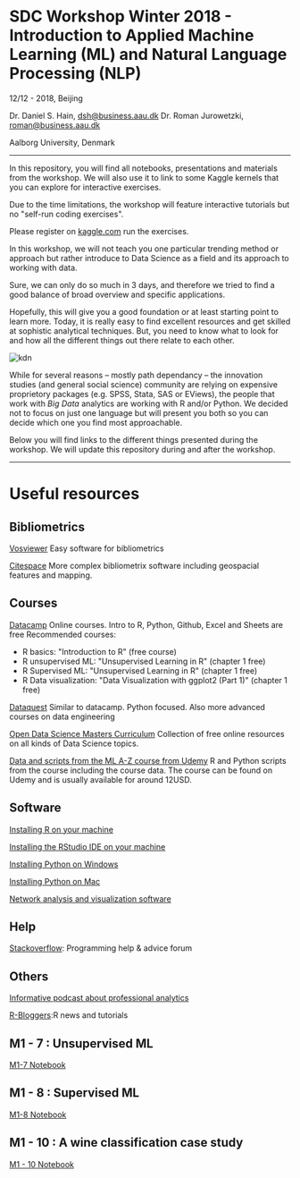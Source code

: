 # SDC Workshop Winter 2018 - Introduction to Applied Machine Learning (ML) and Natural Language Processing (NLP)

12/12 - 2018, Beijing 

Dr. Daniel S. Hain, dsh@business.aau.dk
Dr. Roman Jurowetzki, roman@business.aau.dk

Aalborg University, Denmark

---

In this repository, you will find all notebooks, presentations and materials from the workshop. We will also use it to link to some Kaggle kernels that you can explore for interactive exercises.

Due to the time limitations, the workshop will feature interactive tutorials but no "self-run coding exercises".

Please register on [kaggle.com](https://www.kaggle.com) run the exercises.

In this workshop, we will not teach you one particular trending method or approach but rather introduce to Data Science as a field and its approach to working with data.

Sure, we can only do so much in 3 days, and therefore we tried to find a good balance of broad overview and specific applications.

Hopefully, this will give you a good foundation or at least starting point to learn more. Today, it is really easy to find excellent resources and get skilled at sophistic analytical techniques. But, you need to know what to look for and how all the different things out there relate to each other. 

![kdn](img/kdnuggets.jpg)

While for several reasons – mostly path dependancy – the innovation studies (and general social science) community are relying on expensive proprietory packages (e.g. SPSS, Stata, SAS or EViews), the people that work with *Big Data* analytics are working with R and/or Python. We decided not to focus on just one language but will present you both so you can decide which one you find most approachable.

Below you will find links to the different things presented during the workshop. We will update this repository during and after the workshop.

---

# Useful resources

## Bibliometrics

[Vosviewer](http://www.vosviewer.com/)
Easy software for bibliometrics

[Citespace](http://cluster.cis.drexel.edu/~cchen/citespace/)
More complex bibliometrix software including geospacial features and mapping.

## Courses

[Datacamp](https://datacamp.com)
Online courses. Intro to R, Python, Github, Excel and Sheets are free
Recommended courses:
- R basics: "Introduction to R" (free course)
- R unsupervised ML: "Unsupervised Learning in R" (chapter 1 free)
- R Supervised ML: "Unsupervised Learning in R" (chapter 1 free)
- R Data visualization: "Data Visualization with ggplot2 (Part 1)" (chapter 1 free)

[Dataquest](https://www.dataquest.io/)
Similar to datacamp. Python focused. Also more advanced courses on data engineering

[Open Data Science Masters Curriculum](http://datasciencemasters.org/)
Collection of free online resources on all kinds of Data Science topics.


[Data and scripts from the ML A-Z course from Udemy](https://www.superdatascience.com/machine-learning/)
R and Python scripts from the course including the course data. The course can be found on Udemy and is usually available for around 12USD.


## Software

[Installing R on your machine](https://www.datacamp.com/community/tutorials/installing-R-windows-mac-ubuntu/)

[Installing the RStudio IDE on your machine](https://www.rstudio.com/products/rstudio/download/#download)

[Installing Python on Windows](https://www.datacamp.com/community/tutorials/installing-anaconda-windows)

[Installing Python on Mac](https://www.datacamp.com/community/tutorials/installing-anaconda-mac-os-x)

[Network analysis and visualization software](https://gephi.org/)


## Help

[Stackoverflow](https://stackoverflow.com): Programming help & advice forum

## Others

[Informative podcast about professional analytics](https://www.datacamp.com/community/podcast)


[R-Bloggers](https://www.r-bloggers.com/):R news and tutorials

## M1 - 7 : Unsupervised ML

[M1-7 Notebook](https://rawgit.com/SDS-AAU/M1-2018/master/M1_7_unsupervised_ml.html)


## M1 - 8 : Supervised ML

[M1-8 Notebook](https://rawgit.com/SDS-AAU/M1-2018/master/M1_8_supervised_ml.html)

## M1 - 10 : A wine classification case study
[M1 - 10 Notebook](http://nbviewer.jupyter.org/github/SDS-AAU/M1-2018/blob/master/A_quick_python_modelling_pipeline.ipynb)
